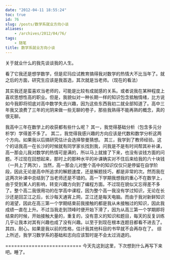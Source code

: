 ```yaml
---
date: "2012-04-11 18:55:24"
toc: true
id: 76
slug: /posts/数学系就业方向小谈
aliases:
    - /archives/2012/04/76/
tags:
    - 随笔
title: 数学系就业方向小谈
---
```


关于就业什么的我先谈谈我的人生。


看了它我还是想学数学，但是尼玛应试教育搞得我对数学的热情大不比当年了。就之后的方面，研究生应该是我首选，其次就是当老师。（现在的看法）

其实我还是蛮喜欢当老师的，可能是比较有成就感的关系。或者说我在某种程度上喜欢思想性高的职业。但是，我貌似对一种长期一样的知识包含抵触情绪，比方说如今我即将彻底对高中数学失去兴趣，因为这些东西我初二就全部知道了。高中三年我又浪费了三年的光阴来做一些无聊的卷子，那些我熟得不能再熟的概念，真的很无聊。

我高中三年在数学上的收获都有些什么呢？
其一，我觉得基础分析（包含多元分析学）学得差不多了。
其二，我觉得我感兴趣的方向应该是代数和数学分析这两个方向。如果我以后搞研究估计会选择黎曼猜想。
其三，我学到了教师经验。这个的话我高一在长沙的时候就有同学家长找到我，问我是不是有时间帮其补补课，高一那会儿我对数学的热情可是满的，所以马上就接了下来，也没有谈钱方面的问题。不过现在回想起来，那时上的那种水平的补课确实对不住后来给我的六十块钱（一共上了两次），当然，高一那会儿对整个高中的知识仅仅只是停留在自学阶段，因此无论是高中所追求的解题速度，还是解题技巧，都是非常的次。然而我在这两次补课中总结到了当老师还是不错的。高一下学期我想我的重心不在数学上，由于受到某人的影响，转变兴趣方向到了编程方面。不过现在貌似又忘得差不多了。整个高二我很用功的在学高中课程，因为整个高一我没有学过知识，无论在长沙还是回芷江之后，长沙每天通宵上网，芷江还是每天电脑。而由于我对新鲜知识的渴望，因此在高三第一个学期结束前我接触的都是我从未接触过的知识，因此我成绩一直在上升。不过当我走到顶峰时便开始下滑了，因为从高三第一个学期即将结束的时候，开始接触大量的，重复的，没有意义的知识和题目，每天的反复训练几乎让我本对其有兴趣也成了没有兴趣。以至于到现在根本连题目都看不进去了。
其四，耐心。如果是我以前的性格，估计我其他科目的书早就不会再存在了。
综上所述，我学习数学系的基础和志向应该暂时是不会太过消退的。


==========================
今天先这到这里，下次想到什么再写下来吧。睡了。